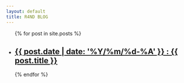 ```yaml
---
layout: default
title: R4ND BLOG
---
```

<ul class = "set1">
  {% for post in site.posts %}
    <li class = "set2">
      <h2><a href="{{ post.url | relative_url }}">
	  {{ post.date | date: '%Y/%m/%d-%A' }} : {{ post.title }}
      </a></h2>
      <!--<p>{{ post.excerpt }}</p>-->
    </li>
  {% endfor %}
</ul>
